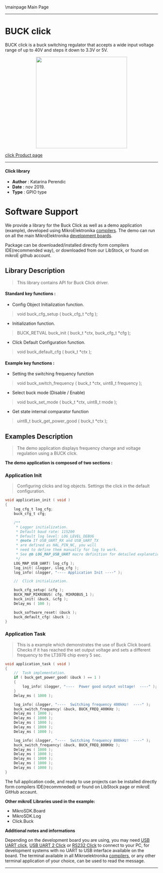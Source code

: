 \mainpage Main Page
  
---
# BUCK click

BUCK click is a buck switching regulator that accepts a wide input voltage range of up to 40V and steps it down to 3.3V or 5V. 

<p align="center">
  <img src="https://download.mikroe.com/images/click_for_ide/buck_click.png" height=300px>
</p>

[click Product page](https://www.mikroe.com/buck-click)

---

#### Click library 

- **Author**        : Katarina Perendic
- **Date**          : nov 2019.
- **Type**          : GPIO type


# Software Support

We provide a library for the Buck Click 
as well as a demo application (example), developed using MikroElektronika 
[compilers](https://shop.mikroe.com/compilers). 
The demo can run on all the main MikroElektronika [development boards](https://shop.mikroe.com/development-boards).

Package can be downloaded/installed directly form compilers IDE(recommended way), or downloaded from our LibStock, or found on mikroE github account. 

## Library Description

> This library contains API for Buck Click driver.

#### Standard key functions :

- Config Object Initialization function.
> void buck_cfg_setup ( buck_cfg_t *cfg ); 
 
- Initialization function.
> BUCK_RETVAL buck_init ( buck_t *ctx, buck_cfg_t *cfg );

- Click Default Configuration function.
> void buck_default_cfg ( buck_t *ctx );


#### Example key functions :

- Setting the switching frequency function
> void buck_switch_frequency ( buck_t *ctx, uint8_t frequency );
 
- Select buck mode (Disable / Enable)
> void buck_set_mode ( buck_t *ctx, uint8_t mode );

- Get state internal comparator function
> uint8_t buck_get_power_good ( buck_t *ctx );

## Examples Description

> The demo application displays frequency change and voltage 
> regulation using a BUCK click.

**The demo application is composed of two sections :**

### Application Init 

> Configuring clicks and log objects.
> Settings the click in the default configuration.

```c
void application_init ( void )
{
    log_cfg_t log_cfg;
    buck_cfg_t cfg;

    /** 
     * Logger initialization.
     * Default baud rate: 115200
     * Default log level: LOG_LEVEL_DEBUG
     * @note If USB_UART_RX and USB_UART_TX 
     * are defined as HAL_PIN_NC, you will 
     * need to define them manually for log to work. 
     * See @b LOG_MAP_USB_UART macro definition for detailed explanation.
     */
    LOG_MAP_USB_UART( log_cfg );
    log_init( &logger, &log_cfg );
    log_info( &logger, "---- Application Init ----" );

    //  Click initialization.

    buck_cfg_setup( &cfg );
    BUCK_MAP_MIKROBUS( cfg, MIKROBUS_1 );
    buck_init( &buck, &cfg );
    Delay_ms ( 100 );

    buck_software_reset( &buck );
    buck_default_cfg( &buck );
}
```

### Application Task

> This is a example which demonstrates the use of Buck Click board.
> Checks if it has reached the set output voltage and sets 
> a different frequency to the LT3976 chip every 5 sec.

```c
void application_task ( void )
{
    //  Task implementation.
    if ( buck_get_power_good( &buck ) == 1 )
    {
        log_info( &logger, "----  Power good output voltage!  ----" );
    }
    Delay_ms ( 1000 );

    log_info( &logger, "----  Switching frequency 400kHz!  ----" );
    buck_switch_frequency( &buck, BUCK_FREQ_400KHz );
    Delay_ms ( 1000 );
    Delay_ms ( 1000 );
    Delay_ms ( 1000 );
    Delay_ms ( 1000 );
    Delay_ms ( 1000 );

    log_info( &logger, "----  Switching frequency 800kHz!  ----" );
    buck_switch_frequency( &buck, BUCK_FREQ_800KHz );
    Delay_ms ( 1000 );
    Delay_ms ( 1000 );
    Delay_ms ( 1000 );
    Delay_ms ( 1000 );
    Delay_ms ( 1000 );
}
```

The full application code, and ready to use projects can be  installed directly form compilers IDE(recommneded) or found on LibStock page or mikroE GitHub accaunt.

**Other mikroE Libraries used in the example:** 

- MikroSDK.Board
- MikroSDK.Log
- Click.Buck

**Additional notes and informations**

Depending on the development board you are using, you may need 
[USB UART click](https://shop.mikroe.com/usb-uart-click), 
[USB UART 2 Click](https://shop.mikroe.com/usb-uart-2-click) or 
[RS232 Click](https://shop.mikroe.com/rs232-click) to connect to your PC, for 
development systems with no UART to USB interface available on the board. The 
terminal available in all Mikroelektronika 
[compilers](https://shop.mikroe.com/compilers), or any other terminal application 
of your choice, can be used to read the message.



---
